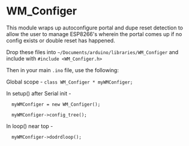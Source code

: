 # WM_Configer

This module wraps up autoconfigure portal and dupe reset detection to allow the user to manage ESP8266's wherein the portal comes up if no config exists or double reset has happened.  

Drop these files into `~/Documents/arduino/libraries/WM_Configer` and include with `#include <WM_Configer.h>`

Then in your main `.ino` file, use the following:

Global scope - `class WM_Configer * myWMConfiger;`

In setup() after Serial init - 
```
  myWMConfiger = new WM_Configer();

  myWMConfiger->config_tree();
```

In loop() near top -
```
  myWMConfiger->dodrdloop();
```
